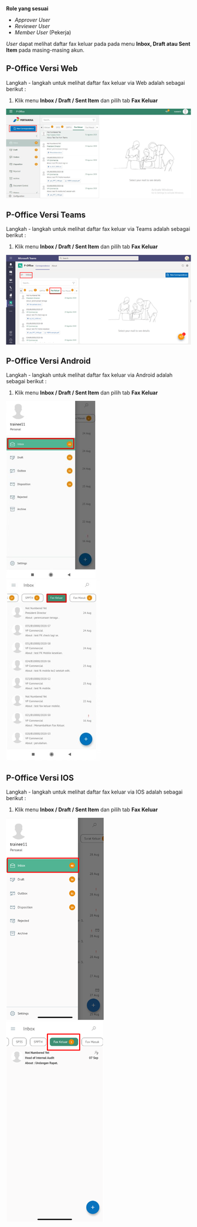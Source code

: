 **Role yang sesuai**

- *Approver User*
- *Reviewer User*
- *Member User* (Pekerja)

*User* dapat melihat daftar fax keluar pada pada menu **Inbox, Draft atau Sent Item** pada masing-masing akun. 

## **P-Office Versi Web**

Langkah - langkah untuk melihat daftar fax keluar via Web adalah sebagai berikut :

1. Klik menu **Inbox / Draft / Sent Item** dan pilih tab **Fax Keluar**

![gambar](FaxKeluar/FK_Web/FK1.jpg)

## **P-Office Versi Teams**

Langkah - langkah untuk melihat daftar fax keluar via Teams adalah sebagai berikut :

1. Klik menu **Inbox / Draft / Sent Item** dan pilih tab **Fax Keluar**

![gambar](FaxKeluar/FK_Teams/FK01.png)

## **P-Office Versi Android**

Langkah - langkah untuk melihat daftar fax keluar via Android adalah sebagai berikut :

1. Klik menu **Inbox / Draft / Sent Item** dan pilih tab **Fax Keluar**

![gambar](FaxKeluar/FK_Android/DaftarFK/A01.jpg) ![gambar](FaxKeluar/FK_Android/DaftarFK/A02.jpg)

## **P-Office Versi IOS**

Langkah - langkah untuk melihat daftar fax keluar via IOS adalah sebagai berikut :

1. Klik menu **Inbox / Draft / Sent Item** dan pilih tab **Fax Keluar**

![gambar](FaxKeluar/FK_IOS/FK-1.1.png) ![gambar](FaxKeluar/FK_IOS/FK-1.2.png)